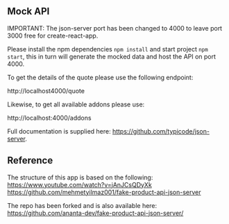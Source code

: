 ## Mock API

IMPORTANT: The json-server port has been changed to 4000 to leave port 3000 free for create-react-app.

Please install the npm dependencies `npm install` and start project `npm start`, this in turn will generate the mocked data and host the API on port 4000.

To get the details of the quote please use the following endpoint:

http://localhost4000/quote

Likewise, to get all available addons please use:

http://localhost:4000/addons

Full documentation is supplied here: https://github.com/typicode/json-server.

## Reference

The structure of this app is based on the following:<br />
https://www.youtube.com/watch?v=jAnJCsQDyXk<br />
https://github.com/mehmetyilmaz001/fake-product-api-json-server<br />

The repo has been forked and is also available here:<br />
https://github.com/ananta-dev/fake-product-api-json-server/
